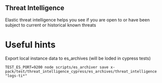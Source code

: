 ## Threat Intelligence

Elastic threat intelligence helps you see if you are open to or have been subject to current or historical known threats

# Useful hints
Export local instance data to es_archives (will be loded in cypress tests)

```
TEST_ES_PORT=9200 node scripts/es_archiver save x-pack/test/threat_intelligence_cypress/es_archives/threat_intelligence "logs-ti*"
```



